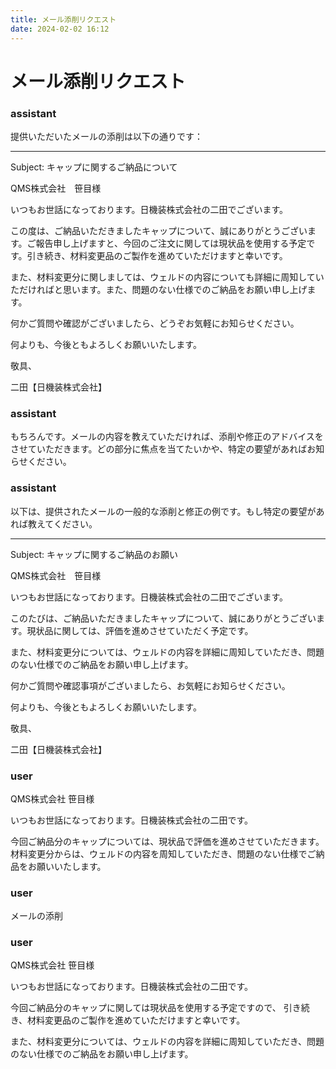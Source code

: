 ```yaml
---
title: メール添削リクエスト
date: 2024-02-02 16:12
---
```


# メール添削リクエスト

### assistant  

提供いただいたメールの添削は以下の通りです：

---

Subject: キャップに関するご納品について

QMS株式会社　笹目様

いつもお世話になっております。日機装株式会社の二田でございます。

この度は、ご納品いただきましたキャップについて、誠にありがとうございます。ご報告申し上げますと、今回のご注文に関しては現状品を使用する予定です。引き続き、材料変更品のご製作を進めていただけますと幸いです。

また、材料変更分に関しましては、ウェルドの内容についても詳細に周知していただければと思います。また、問題のない仕様でのご納品をお願い申し上げます。

何かご質問や確認がございましたら、どうぞお気軽にお知らせください。

何よりも、今後ともよろしくお願いいたします。

敬具、

二田【日機装株式会社】

### assistant  

もちろんです。メールの内容を教えていただければ、添削や修正のアドバイスをさせていただきます。どの部分に焦点を当てたいかや、特定の要望があればお知らせください。

### assistant  

以下は、提供されたメールの一般的な添削と修正の例です。もし特定の要望があれば教えてください。

---

Subject: キャップに関するご納品のお願い

QMS株式会社　笹目様

いつもお世話になっております。日機装株式会社の二田でございます。

このたびは、ご納品いただきましたキャップについて、誠にありがとうございます。現状品に関しては、評価を進めさせていただく予定です。

また、材料変更分については、ウェルドの内容を詳細に周知していただき、問題のない仕様でのご納品をお願い申し上げます。

何かご質問や確認事項がございましたら、お気軽にお知らせください。

何よりも、今後ともよろしくお願いいたします。

敬具、

二田【日機装株式会社】

### user  

QMS株式会社 笹目様

いつもお世話になっております。日機装株式会社の二田です。

今回ご納品分のキャップについては、現状品で評価を進めさせていただきます。
材料変更分からは、ウェルドの内容を周知していただき、問題のない仕様でご納品をお願いいたします。

### user  

メールの添削

### user  

QMS株式会社 笹目様

いつもお世話になっております。日機装株式会社の二田です。

今回ご納品分のキャップに関しては現状品を使用する予定ですので、
引き続き、材料変更品のご製作を進めていただけますと幸いです。

また、材料変更分については、ウェルドの内容を詳細に周知していただき、問題のない仕様でのご納品をお願い申し上げます。
